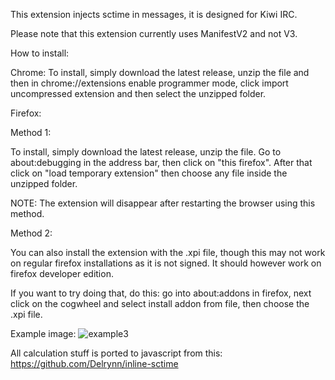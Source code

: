 This extension injects sctime in messages, it is designed for Kiwi IRC.

Please note that this extension currently uses ManifestV2 and not V3.

How to install:

Chrome:
To install, simply download the latest release, unzip the file and then in chrome://extensions enable programmer mode, click import uncompressed extension and then select the unzipped folder.

Firefox:

Method 1:

To install, simply download the latest release, unzip the file. Go to about:debugging in the address bar, then click on "this firefox". After that click on "load temporary extension" then choose any file inside the unzipped folder.

NOTE: The extension will disappear after restarting the browser using this method.

Method 2:

You can also install the extension with the .xpi file, though this may not work on regular firefox installations as it is not signed. It should however work on firefox developer edition.

If you want to try doing that, do this: go into about:addons in firefox, next click on the cogwheel and select install addon from file, then choose the .xpi file.


Example image:
![example3](https://user-images.githubusercontent.com/66059104/210634984-cfb3b8f5-482a-4119-8955-32c4fff5499b.PNG)


All calculation stuff is ported to javascript from this: https://github.com/Delrynn/inline-sctime
